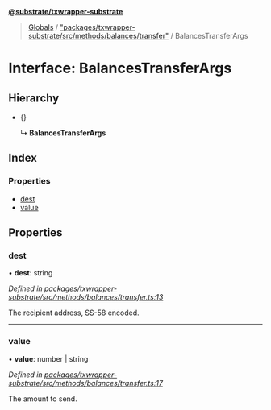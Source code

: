 **[@substrate/txwrapper-substrate](../README.md)**

> [Globals](../globals.md) / ["packages/txwrapper-substrate/src/methods/balances/transfer"](../modules/_packages_txwrapper_substrate_src_methods_balances_transfer_.md) / BalancesTransferArgs

# Interface: BalancesTransferArgs

## Hierarchy

* {}

  ↳ **BalancesTransferArgs**

## Index

### Properties

* [dest](_packages_txwrapper_substrate_src_methods_balances_transfer_.balancestransferargs.md#dest)
* [value](_packages_txwrapper_substrate_src_methods_balances_transfer_.balancestransferargs.md#value)

## Properties

### dest

•  **dest**: string

*Defined in [packages/txwrapper-substrate/src/methods/balances/transfer.ts:13](https://github.com/paritytech/txwrapper-core/blob/32a3349/packages/txwrapper-substrate/src/methods/balances/transfer.ts#L13)*

The recipient address, SS-58 encoded.

___

### value

•  **value**: number \| string

*Defined in [packages/txwrapper-substrate/src/methods/balances/transfer.ts:17](https://github.com/paritytech/txwrapper-core/blob/32a3349/packages/txwrapper-substrate/src/methods/balances/transfer.ts#L17)*

The amount to send.

